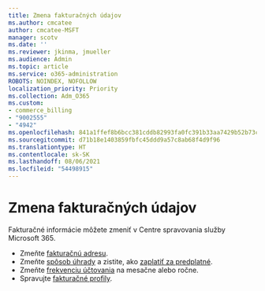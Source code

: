 ```yaml
---
title: Zmena fakturačných údajov
ms.author: cmcatee
author: cmcatee-MSFT
manager: scotv
ms.date: ''
ms.reviewer: jkinma, jmueller
ms.audience: Admin
ms.topic: article
ms.service: o365-administration
ROBOTS: NOINDEX, NOFOLLOW
localization_priority: Priority
ms.collection: Adm_O365
ms.custom:
- commerce_billing
- "9002555"
- "4942"
ms.openlocfilehash: 841a1ffef8b6bcc381cddb82993fa0fc391b33aa7429b52b73cd0c0da3b879f7
ms.sourcegitcommit: d71b18e1403859fbfc45ddd9a57c8ab68f4d9f96
ms.translationtype: HT
ms.contentlocale: sk-SK
ms.lasthandoff: 08/06/2021
ms.locfileid: "54498915"
---
```

# <a name="change-billing-information"></a>Zmena fakturačných údajov

Fakturačné informácie môžete zmeniť v Centre spravovania služby Microsoft 365. 

- Zmeňte [fakturačnú adresu](/microsoft-365/commerce/billing-and-payments/change-your-billing-addresses).
- Zmeňte [spôsob úhrady](/microsoft-365/commerce/billing-and-payments/manage-payment-methods) a zistite, ako [zaplatiť za predplatné](/microsoft-365/commerce/billing-and-payments/pay-for-your-subscription).
- Zmeňte [frekvenciu účtovania](/microsoft-365/commerce/billing-and-payments/change-payment-frequency) na mesačne alebo ročne.
- Spravujte [fakturačné profily](/microsoft-365/commerce/billing-and-payments/manage-billing-profiles).
